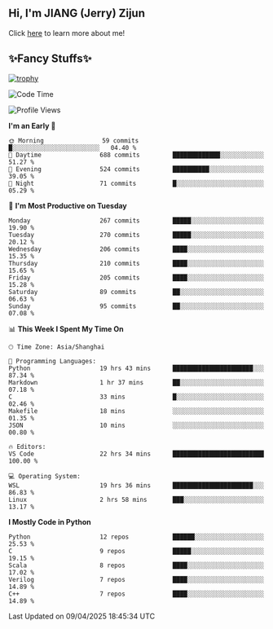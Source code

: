 ## Hi, I'm JIANG (Jerry) Zijun

Click [here](https://jzjerry.github.io/about/) to learn more about me!

## ✨Fancy Stuffs✨
[![trophy](https://github-profile-trophy.vercel.app/?username=jzjerry&theme=onedark)](https://github.com/ryo-ma/github-profile-trophy)
<!--START_SECTION:waka-->
![Code Time](http://img.shields.io/badge/Code%20Time-1%2C200%20hrs%2055%20mins-blue)

![Profile Views](http://img.shields.io/badge/Profile%20Views-9-blue)

**I'm an Early 🐤** 

```text
🌞 Morning                59 commits          █░░░░░░░░░░░░░░░░░░░░░░░░   04.40 % 
🌆 Daytime                688 commits         █████████████░░░░░░░░░░░░   51.27 % 
🌃 Evening                524 commits         ██████████░░░░░░░░░░░░░░░   39.05 % 
🌙 Night                  71 commits          █░░░░░░░░░░░░░░░░░░░░░░░░   05.29 % 
```
📅 **I'm Most Productive on Tuesday** 

```text
Monday                   267 commits         █████░░░░░░░░░░░░░░░░░░░░   19.90 % 
Tuesday                  270 commits         █████░░░░░░░░░░░░░░░░░░░░   20.12 % 
Wednesday                206 commits         ████░░░░░░░░░░░░░░░░░░░░░   15.35 % 
Thursday                 210 commits         ████░░░░░░░░░░░░░░░░░░░░░   15.65 % 
Friday                   205 commits         ████░░░░░░░░░░░░░░░░░░░░░   15.28 % 
Saturday                 89 commits          ██░░░░░░░░░░░░░░░░░░░░░░░   06.63 % 
Sunday                   95 commits          ██░░░░░░░░░░░░░░░░░░░░░░░   07.08 % 
```


📊 **This Week I Spent My Time On** 

```text
🕑︎ Time Zone: Asia/Shanghai

💬 Programming Languages: 
Python                   19 hrs 43 mins      ██████████████████████░░░   87.34 % 
Markdown                 1 hr 37 mins        ██░░░░░░░░░░░░░░░░░░░░░░░   07.18 % 
C                        33 mins             █░░░░░░░░░░░░░░░░░░░░░░░░   02.46 % 
Makefile                 18 mins             ░░░░░░░░░░░░░░░░░░░░░░░░░   01.35 % 
JSON                     10 mins             ░░░░░░░░░░░░░░░░░░░░░░░░░   00.80 % 

🔥 Editors: 
VS Code                  22 hrs 34 mins      █████████████████████████   100.00 % 

💻 Operating System: 
WSL                      19 hrs 36 mins      ██████████████████████░░░   86.83 % 
Linux                    2 hrs 58 mins       ███░░░░░░░░░░░░░░░░░░░░░░   13.17 % 
```

**I Mostly Code in Python** 

```text
Python                   12 repos            ██████░░░░░░░░░░░░░░░░░░░   25.53 % 
C                        9 repos             █████░░░░░░░░░░░░░░░░░░░░   19.15 % 
Scala                    8 repos             ████░░░░░░░░░░░░░░░░░░░░░   17.02 % 
Verilog                  7 repos             ████░░░░░░░░░░░░░░░░░░░░░   14.89 % 
C++                      7 repos             ████░░░░░░░░░░░░░░░░░░░░░   14.89 % 
```




 Last Updated on 09/04/2025 18:45:34 UTC
<!--END_SECTION:waka-->

